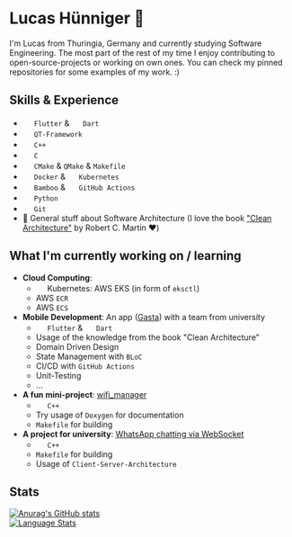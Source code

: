 # Lucas Hünniger 👾

I'm Lucas from Thuringia, Germany and currently studying Software Engineering. The most part of the rest of my time I enjoy contributing to open-source-projects or working on own ones. You can check my pinned repositories for some examples of my work. :)

## Skills & Experience

- <img src="https://cdn.jsdelivr.net/gh/devicons/devicon/icons/flutter/flutter-original.svg" width=16 height=16/> `Flutter` & <img src="https://cdn.jsdelivr.net/gh/devicons/devicon/icons/dart/dart-original.svg" width=16 height=16/> `Dart`
- <img src="https://cdn.jsdelivr.net/gh/devicons/devicon/icons/qt/qt-original.svg" width=16 height=16/> `QT-Framework`
- <img src="https://cdn.jsdelivr.net/gh/devicons/devicon/icons/cplusplus/cplusplus-original.svg" width=16 height=16/> `C++`
- <img src="https://cdn.jsdelivr.net/gh/devicons/devicon/icons/c/c-original.svg" width=16 height=16/> `C`
- <img src="https://cdn.jsdelivr.net/gh/devicons/devicon/icons/cmake/cmake-original.svg" width=16 height=16/> `CMake` & `QMake` & `Makefile`
- <img src="https://cdn.jsdelivr.net/gh/devicons/devicon/icons/docker/docker-original.svg" width=16 height=16/> `Docker` & <img src="https://cdn.jsdelivr.net/gh/devicons/devicon/icons/kubernetes/kubernetes-plain.svg" width=16 height=16/> `Kubernetes`
- <img src="https://cdn.jsdelivr.net/gh/devicons/devicon/icons/bamboo/bamboo-original.svg" width=16 height=16/> `Bamboo` & <img src="https://cdn.jsdelivr.net/gh/devicons/devicon/icons/github/github-original.svg" width=16 height=16/> `GitHub Actions`
- <img src="https://cdn.jsdelivr.net/gh/devicons/devicon/icons/python/python-original.svg" width=16 height=16/> `Python`
- <img src="https://cdn.jsdelivr.net/gh/devicons/devicon/icons/git/git-original.svg" width=16 height=16/> `Git`
- 🧠 General stuff about Software Architecture (I love the book ["Clean Architecture"](https://www.amazon.de/Clean-Architecture-Craftsmans-Software-Structure/dp/0134494164) by Robert C. Martin ♥️)

## What I'm currently working on / learning

- **Cloud Computing**:
  - <img src="https://cdn.jsdelivr.net/gh/devicons/devicon/icons/kubernetes/kubernetes-plain.svg" width=16 height=16/> Kubernetes: AWS EKS (in form of `eksctl`)
  - AWS `ECR`
  - AWS `ECS`
- **Mobile Development**: An app ([Gasta](https://github.com/Gasta-DHGE)) with a team from university
  - <img src="https://cdn.jsdelivr.net/gh/devicons/devicon/icons/flutter/flutter-original.svg" width=16 height=16/> `Flutter` & <img src="https://cdn.jsdelivr.net/gh/devicons/devicon/icons/dart/dart-original.svg" width=16 height=16/> `Dart`
  - Usage of the knowledge from the book "Clean Architecture"
  - Domain Driven Design
  - State Management with `BLoC`
  - CI/CD with `GitHub Actions`
  - Unit-Testing
  - ...
- **A fun mini-project**: [wifi_manager](https://github.com/MhouneyLH/wifi_manager)
  - <img src="https://cdn.jsdelivr.net/gh/devicons/devicon/icons/cplusplus/cplusplus-original.svg" width=16 height=16/> `C++`
  - Try usage of `Doxygen` for documentation
  - `Makefile` for building
- **A project for university**: [WhatsApp chatting via WebSocket](https://github.com/MhouneyLH/web_socket_whatsapp)
  - <img src="https://cdn.jsdelivr.net/gh/devicons/devicon/icons/cplusplus/cplusplus-original.svg" width=16 height=16/> `C++`
  - `Makefile` for building
  - Usage of `Client-Server-Architecture`

## Stats

[![Anurag's GitHub stats](https://github-readme-stats.vercel.app/api?username=MhouneyLH&theme=dark&show_icons=true)](https://github.com/anuraghazra/github-readme-stats)
<br>
[![Language Stats](https://github-readme-stats.vercel.app/api/top-langs/?username=MhouneyLH&theme=blue-green)](https://dev.to/envoy_/150-badges-for-github-pnk)
